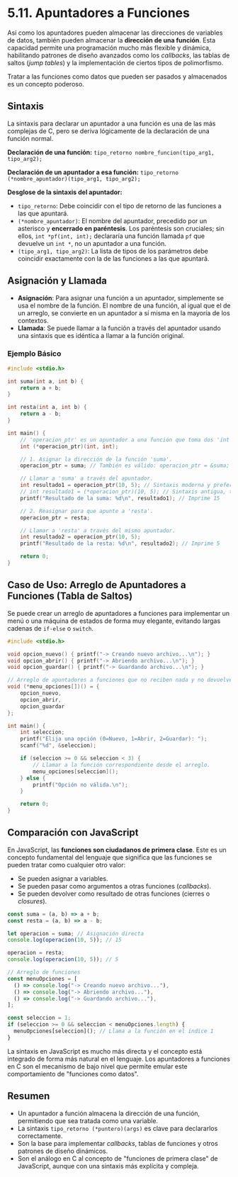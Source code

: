 # 5.11. Apuntadores a Funciones

Así como los apuntadores pueden almacenar las direcciones de variables de datos, también pueden almacenar la **dirección de una función**. Esta capacidad permite una programación mucho más flexible y dinámica, habilitando patrones de diseño avanzados como los _callbacks_, las tablas de saltos (_jump tables_) y la implementación de ciertos tipos de polimorfismo.

Tratar a las funciones como datos que pueden ser pasados y almacenados es un concepto poderoso.

## Sintaxis

La sintaxis para declarar un apuntador a una función es una de las más complejas de C, pero se deriva lógicamente de la declaración de una función normal.

**Declaración de una función:**
`tipo_retorno nombre_funcion(tipo_arg1, tipo_arg2);`

**Declaración de un apuntador a esa función:**
`tipo_retorno (*nombre_apuntador)(tipo_arg1, tipo_arg2);`

**Desglose de la sintaxis del apuntador:**

- `tipo_retorno`: Debe coincidir con el tipo de retorno de las funciones a las que apuntará.
- `(*nombre_apuntador)`: El nombre del apuntador, precedido por un asterisco y **encerrado en paréntesis**. Los paréntesis son cruciales; sin ellos, `int *pf(int, int);` declararía una función llamada `pf` que devuelve un `int *`, no un apuntador a una función.
- `(tipo_arg1, tipo_arg2)`: La lista de tipos de los parámetros debe coincidir exactamente con la de las funciones a las que apuntará.

## Asignación y Llamada

- **Asignación**: Para asignar una función a un apuntador, simplemente se usa el nombre de la función. El nombre de una función, al igual que el de un arreglo, se convierte en un apuntador a sí misma en la mayoría de los contextos.
- **Llamada**: Se puede llamar a la función a través del apuntador usando una sintaxis que es idéntica a llamar a la función original.

### Ejemplo Básico

```c
#include <stdio.h>

int suma(int a, int b) {
    return a + b;
}

int resta(int a, int b) {
    return a - b;
}

int main() {
    // 'operacion_ptr' es un apuntador a una función que toma dos 'int' y devuelve un 'int'.
    int (*operacion_ptr)(int, int);

    // 1. Asignar la dirección de la función 'suma'.
    operacion_ptr = suma; // También es válido: operacion_ptr = &suma;

    // Llamar a 'suma' a través del apuntador.
    int resultado1 = operacion_ptr(10, 5); // Sintaxis moderna y preferida
    // int resultado1 = (*operacion_ptr)(10, 5); // Sintaxis antigua, también válida
    printf("Resultado de la suma: %d\n", resultado1); // Imprime 15

    // 2. Reasignar para que apunte a 'resta'.
    operacion_ptr = resta;

    // Llamar a 'resta' a través del mismo apuntador.
    int resultado2 = operacion_ptr(10, 5);
    printf("Resultado de la resta: %d\n", resultado2); // Imprime 5

    return 0;
}
```

## Caso de Uso: Arreglo de Apuntadores a Funciones (Tabla de Saltos)

Se puede crear un arreglo de apuntadores a funciones para implementar un menú o una máquina de estados de forma muy elegante, evitando largas cadenas de `if-else` o `switch`.

```c
#include <stdio.h>

void opcion_nuevo() { printf("-> Creando nuevo archivo...\n"); }
void opcion_abrir() { printf("-> Abriendo archivo...\n"); }
void opcion_guardar() { printf("-> Guardando archivo...\n"); }

// Arreglo de apuntadores a funciones que no reciben nada y no devuelven nada.
void (*menu_opciones[])() = {
    opcion_nuevo,
    opcion_abrir,
    opcion_guardar
};

int main() {
    int seleccion;
    printf("Elija una opción (0=Nuevo, 1=Abrir, 2=Guardar): ");
    scanf("%d", &seleccion);

    if (seleccion >= 0 && seleccion < 3) {
        // Llamar a la función correspondiente desde el arreglo.
        menu_opciones[seleccion]();
    } else {
        printf("Opción no válida.\n");
    }

    return 0;
}
```

## Comparación con JavaScript

En JavaScript, las **funciones son ciudadanos de primera clase**. Este es un concepto fundamental del lenguaje que significa que las funciones se pueden tratar como cualquier otro valor:

- Se pueden asignar a variables.
- Se pueden pasar como argumentos a otras funciones (_callbacks_).
- Se pueden devolver como resultado de otras funciones (cierres o _closures_).

```javascript
const suma = (a, b) => a + b;
const resta = (a, b) => a - b;

let operacion = suma; // Asignación directa
console.log(operacion(10, 5)); // 15

operacion = resta;
console.log(operacion(10, 5)); // 5

// Arreglo de funciones
const menuOpciones = [
  () => console.log("-> Creando nuevo archivo..."),
  () => console.log("-> Abriendo archivo..."),
  () => console.log("-> Guardando archivo..."),
];

const seleccion = 1;
if (seleccion >= 0 && seleccion < menuOpciones.length) {
  menuOpciones[seleccion](); // Llama a la función en el índice 1
}
```

La sintaxis en JavaScript es mucho más directa y el concepto está integrado de forma más natural en el lenguaje. Los apuntadores a funciones en C son el mecanismo de bajo nivel que permite emular este comportamiento de "funciones como datos".

## Resumen

- Un apuntador a función almacena la dirección de una función, permitiendo que sea tratada como una variable.
- La sintaxis `tipo_retorno (*puntero)(args)` es clave para declararlos correctamente.
- Son la base para implementar _callbacks_, tablas de funciones y otros patrones de diseño dinámicos.
- Son el análogo en C al concepto de "funciones de primera clase" de JavaScript, aunque con una sintaxis más explícita y compleja.
